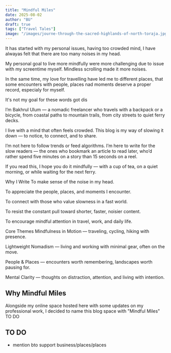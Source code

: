 ```yaml
---
title: "Mindful Miles"
date: 2025-08-02
author: "BU"
draft: true
tags: ["Travel Tales"]
image: "/images/journe-through-the-sacred-highlands-of-north-toraja.jpg"
---
```


It has started with my personal issues, having too crowded mind, I have alwayas felt that there are too many noises in my head.

My personal goal to live more mindfully were more challenging due to issue with my screentime myself. Mindless scrolling made it more noises.

In the same time, my love for travelling have led me to different places, that some encounters with people, places nad moments deserve a proper record, especialy for myself. 

It's not my goal for these words got dis

I’m Bakhrul Ulum — a nomadic freelancer who travels with a backpack or a bicycle, from coastal paths to mountain trails, from city streets to quiet ferry decks.

I live with a mind that often feels crowded. This blog is my way of slowing it down — to notice, to connect, and to share.

I’m not here to follow trends or feed algorithms. I’m here to write for the slow readers — the ones who bookmark an article to read later, who’d rather spend five minutes on a story than 15 seconds on a reel.

If you read this, I hope you do it mindfully — with a cup of tea, on a quiet morning, or while waiting for the next ferry.

Why I Write
To make sense of the noise in my head.

To appreciate the people, places, and moments I encounter.

To connect with those who value slowness in a fast world.

To resist the constant pull toward shorter, faster, noisier content.

To encourage mindful attention in travel, work, and daily life.

Core Themes
Mindfulness in Motion — traveling, cycling, hiking with presence.

Lightweight Nomadism — living and working with minimal gear, often on the move.

People & Places — encounters worth remembering, landscapes worth pausing for.

Mental Clarity — thoughts on distraction, attention, and living with intention.


## Why Mindful Miles
Alongside my online space hosted here with some updates on my professional work, I decided to name this blog space with "Mindful Miles"
TO DO


## TO DO
- mention bto support business/places/places